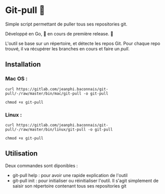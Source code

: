 # Git-pull  🧶

Simple script permettant de puller tous ses repositories git. 

Développé en Go,  🚧  en cours de première release.  🚧 

L'outil se base sur un répertoire, et détecte les repos Git. Pour chaque repo trouvé, il va récupérer les branches en cours et faire un _pull_.

## Installation 

### Mac OS : 

```
curl https://gitlab.com/jeanphi.baconnais/git-pull/-/raw/master/bin/mac/git-pull -o git-pull

chmod +x git-pull
```
### Linux : 


```
curl https://gitlab.com/jeanphi.baconnais/git-pull/-/raw/master/bin/linux/git-pull -o git-pull

chmod +x git-pull
```


## Utilisation 

Deux commandes sont diponibles :

- git-pull help : pour avoir une rapide explication de l'outil
- git-pull init : pour initialiser ou réinitialiser l'outil. Il s'agit simplement de saisir son répertoire contenant tous ses repositories git
